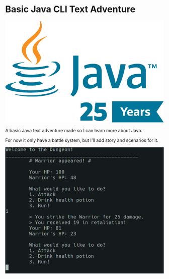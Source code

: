 # Basic Java CLI Text Adventure

<img src="images/java.png">

A basic Java text adventure made so I can learn more about Java.

For now it only have a battle system, but I'll add story and scenarios for it.

<img src="images/gameplay.png">
